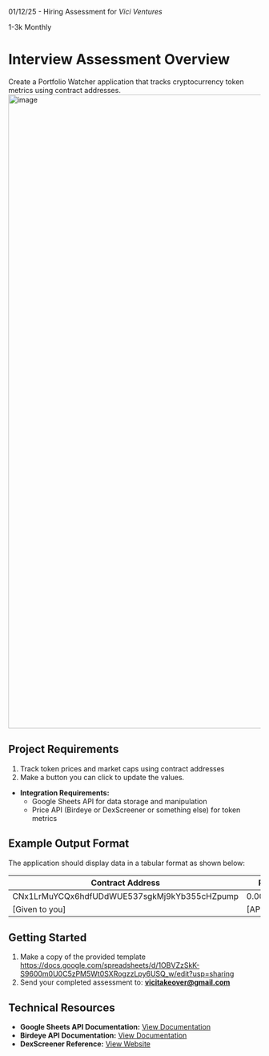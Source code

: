 <aside>

01/12/25 - Hiring Assessment for *Vici Ventures*

1-3k Monthly

</aside>

# Interview Assessment Overview

Create a Portfolio Watcher application that tracks cryptocurrency token metrics using contract addresses.
<img width="1265" alt="image" src="https://github.com/user-attachments/assets/4eb172c7-54b6-4238-8214-1a491c4c8e18" />


## Project Requirements

1. Track token prices and market caps using contract addresses
2. Make a button you can click to update the values.

- **Integration Requirements:**
    - Google Sheets API for data storage and manipulation
    - Price API (Birdeye or DexScreener or something else) for token metrics

## Example Output Format

The application should display data in a tabular format as shown below:

| **Contract Address** | **Price** | **Marketcap** |
| --- | --- | --- |
| CNx1LrMuYCQx6hdfUDdWUE537sgkMj9kYb355cHZpump | 0.0005309 | 530.97K |
| [Given to you] | [API Data] | [API Data] |

## Getting Started

1. Make a copy of the provided template https://docs.google.com/spreadsheets/d/1OBVZzSkK-S9600m0U0C5zPM5Wt0SXRogzzLpy6USQ_w/edit?usp=sharing
2. Send your completed assessment to: **vicitakeover@gmail.com**

## Technical Resources

- **Google Sheets API Documentation:** [View Documentation](https://developers.google.com/sheets/api/guides/concepts)
- **Birdeye API Documentation:** [View Documentation](https://docs.birdeye.so/)
- **DexScreener Reference:** [View Website](https://dexscreener.com/)
